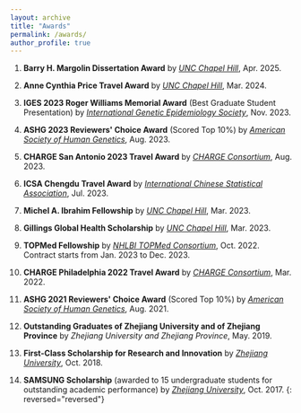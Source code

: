 ```yaml
---
layout: archive
title: "Awards"
permalink: /awards/
author_profile: true
---
```


1. **Barry H. Margolin Dissertation Award** by [*UNC Chapel Hill*](https://sph.unc.edu/bios), Apr. 2025.

1. **Anne Cynthia Price Travel Award** by [*UNC Chapel Hill*](https://sph.unc.edu), Mar. 2024.

1. **IGES 2023 Roger Williams Memorial Award** (Best Graduate Student Presentation) by [*International Genetic Epidemiology Society*](https://www.geneticepi.org), Nov. 2023.

1. **ASHG 2023 Reviewers' Choice Award** (Scored Top 10%) by [*American Society of Human Genetics*](https://www.ashg.org), Aug. 2023.  

1. **CHARGE San Antonio 2023 Travel Award** by [*CHARGE Consortium*](https://www.chargeconsortium.com), Aug. 2023.

1. **ICSA Chengdu Travel Award** by [*International Chinese Statistical Association*](https://www.icsa.org), Jul. 2023.

1. **Michel A. Ibrahim Fellowship** by [*UNC Chapel Hill*](https://sph.unc.edu), Mar. 2023.

1. **Gillings Global Health Scholarship** by [*UNC Chapel Hill*](https://sph.unc.edu), Mar. 2023.

1. **TOPMed Fellowship** by [*NHLBI TOPMed Consortium*](https://topmed.nhlbi.nih.gov), Oct. 2022. Contract starts from Jan. 2023 to Dec. 2023.

1. **CHARGE Philadelphia 2022 Travel Award** by [*CHARGE Consortium*](https://www.chargeconsortium.com), Mar. 2022.

1. **ASHG 2021 Reviewers' Choice Award** (Scored Top 10%) by [*American Society of Human Genetics*](https://www.ashg.org), Aug. 2021.

1. **Outstanding Graduates of Zhejiang University and of Zhejiang Province** by *Zhejiang University and Zhejiang Province*, May. 2019.

1. **First-Class Scholarship for Research and Innovation** by [*Zhejiang University*](http://www.zju.edu.cn/english/), Oct. 2018.

1. **SAMSUNG Scholarship** (awarded to 15 undergraduate students for outstanding academic performance) by [*Zhejiang University*](http://www.zju.edu.cn/english/), Oct. 2017.
{: reversed="reversed"}

